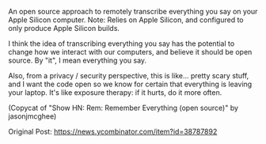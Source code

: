 An open source approach to remotely transcribe everything you say on your Apple Silicon computer.
Note: Relies on Apple Silicon, and configured to only produce Apple Silicon builds.

I think the idea of transcribing everything you say has the potential to change how we interact with our computers, and believe it should be open source. By "it", I mean everything you say.

Also, from a privacy / security perspective, this is like... pretty scary stuff, and I want the code open so we know for certain that everything is leaving your laptop. It's like exposure therapy: if it hurts, do it more often.

(Copycat of "Show HN: Rem: Remember Everything (open source)" by jasonjmcghee)

Original Post: https://news.ycombinator.com/item?id=38787892
